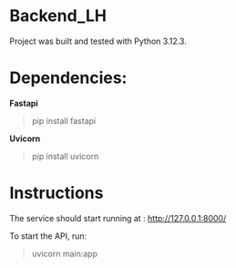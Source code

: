 # Backend_LH

Project was built and tested with Python 3.12.3.

# Dependencies:

**Fastapi**

> pip install fastapi

**Uvicorn**

> pip install uvicorn

# Instructions

The service should start running at : http://127.0.0.1:8000/

To start the API, run:

> uvicorn main:app
